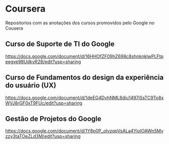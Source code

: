 # Coursera
Repositorios com as anotações dos cursos promovidos pelo Google no Cousera
## Curso de Suporte de TI do Google
https://docs.google.com/document/d/16HHOfZF09hZ698c8shnknklwPLFtpeegve98UdkvR28/edit?usp=sharing
## Curso de Fundamentos do design da experiência do usuário (UX)
https://docs.google.com/document/d/1deEG4DvhNML6diu1497jSsTC9To8xWVJ8rGF0xT9FUc/edit?usp=sharing
## Gestão de Projetos do Google
https://docs.google.com/document/d/1Y8p0P_oIvzqpVsALa4YioIOAWn5Mvzzy3taTOeZLd3M/edit?usp=sharing
